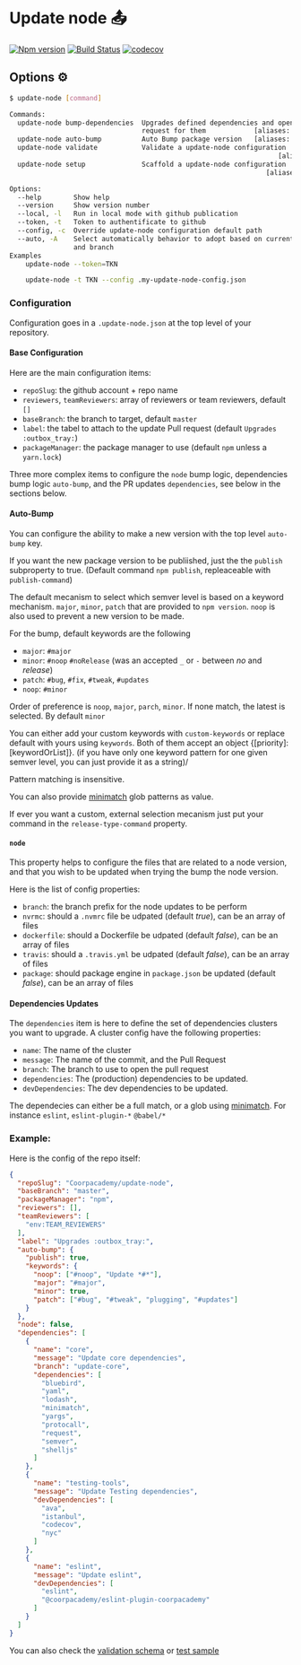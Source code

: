 # Update node :outbox_tray:

[![Npm version](https://img.shields.io/npm/v/@coorpacademy/update-node.svg)](https://www.npmjs.com/package/@coorpacademy/update-node)
[![Build Status](https://travis-ci.com/CoorpAcademy/update-node.svg?branch=master)](https://travis-ci.com/CoorpAcademy/update-node)
[![codecov](https://codecov.io/gh/CoorpAcademy/update-node/branch/master/graph/badge.svg)](https://codecov.io/gh/CoorpAcademy/update-node)

## Options :gear:

```bash
$ update-node [command]

Commands:
  update-node bump-dependencies  Upgrades defined dependencies and open Pull
                                 request for them            [aliases: upgrade, bd]
  update-node auto-bump          Auto Bump package version   [aliases: version, ab]
  update-node validate           Validate a update-node configuration
                                                                   [aliases: check]
  update-node setup              Scaffold a update-node configuration
                                                                [aliases: scaffold]

Options:
  --help        Show help                                              [boolean]
  --version     Show version number                                    [boolean]
  --local, -l   Run in local mode with github publication              [boolean]
  --token, -t   Token to authentificate to github                       [string]
  --config, -c  Override update-node configuration default path         [string]
  --auto, -A    Select automatically behavior to adopt based on current commit
                and branch                                             [boolean]
Examples
    update-node --token=TKN

    update-node -t TKN --config .my-update-node-config.json
```

### Configuration

Configuration goes in a `.update-node.json` at the top level of your repository.

#### Base Configuration

Here are the main configuration items:
- `repoSlug`: the github account + repo name
- `reviewers`, `teamReviewers`: array of reviewers or team reviewers, default `[]`
- `baseBranch`: the branch to target, default `master`
- `label`: the tabel to attach to the update Pull request (default `Upgrades :outbox_tray:`)
- `packageManager`: the package manager to use (default `npm` unless a `yarn.lock`)

Three more complex items to configure the `node` bump logic,  dependencies bump logic `auto-bump`, and the PR updates `dependencies`, see below in the sections below.

#### Auto-Bump
You can configure the ability to make a new version with the top level `auto-bump` key.

If you want the new package version to be publiished, just the the `publish` subproperty to true. (Default command `npm publish`, repleaceable with `publish-command`)

The default mecanism to select which semver level is based on a keyword mechanism. `major`, `minor`, `patch` that are provided to `npm version`. `noop` is also used to prevent a new version to be made.

For the bump, default keywords are the following
- `major`: `#major`
- `minor`: `#noop` `#noRelease` (was an accepted `_` or `-` between _no_  and _release_)
- `patch`: `#bug`, `#fix`, `#tweak`, `#updates`
- `noop`: `#minor`

Order of preference is `noop`, `major`, `parch`, `minor`. If none match, the latest is selected. By default `minor`

You can either add your custom keywords with `custom-keywords` or replace default with yours using `keywords`. Both of them accept an object {[priority]: [keywordOrList]}. (if you have only one keyword pattern for one given semver level, you can just provide it as a string)/

Pattern matching is insensitive.

You can also provide [minimatch] glob patterns as value.

If ever you want a custom, external selection mecanism just put your command in the `release-type-command` property.


#### `node`
This property helps to configure the files that are related to a node version, and that you wish to be updated when trying the bump the node version.

Here is the list of config properties:
- `branch`: the branch prefix for the node updates to be perform
- `nvrmc`: should a `.nvmrc` file be udpated (default _true_), can be an array of files
- `dockerfile`: should a Dockerfile be udpated (default _false_), can be an array of files
- `travis`: should a `.travis.yml` be udpated (default _false_), can be an array of files
- `package`: should package engine in `package.json` be updated (default _false_), can be an array of files

#### Dependencies Updates

The `dependencies` item is here to define the set of dependencies clusters you want to upgrade.
A cluster config have the following properties:
- `name`: The name of the cluster
- `message`: The name of the commit, and the Pull Request
- `branch`: The branch to use to open the pull request
- `dependencies`: The (production) dependencies to be updated.
- `devDependencies`: The dev dependencies to be updated.

The dependecies can either be a full match, or a glob using [minimatch]. For instance `eslint`, `eslint-plugin-*` `@babel/*`

### Example:

Here is the config of the repo itself:
```json
{
  "repoSlug": "Coorpacademy/update-node",
  "baseBranch": "master",
  "packageManager": "npm",
  "reviewers": [],
  "teamReviewers": [
    "env:TEAM_REVIEWERS"
  ],
  "label": "Upgrades :outbox_tray:",
  "auto-bump": {
    "publish": true,
    "keywords": {
      "noop": ["#noop", "Update *#*"],
      "major": "#major",
      "minor": true,
      "patch": ["#bug", "#tweak", "plugging", "#updates"]
    }
  },
  "node": false,
  "dependencies": [
    {
      "name": "core",
      "message": "Update core dependencies",
      "branch": "update-core",
      "dependencies": [
        "bluebird",
        "yaml",
        "lodash",
        "minimatch",
        "yargs",
        "protocall",
        "request",
        "semver",
        "shelljs"
      ]
    },
    {
      "name": "testing-tools",
      "message": "Update Testing dependencies",
      "devDependencies": [
        "ava",
        "istanbul",
        "codecov",
        "nyc"
      ]
    },
    {
      "name": "eslint",
      "message": "Update eslint",
      "devDependencies": [
        "eslint",
        "@coorpacademy/eslint-plugin-coorpacademy"
      ]
    }
  ]
}
```

You can also check the [validation schema](./src/core/config.js) or [test sample](./test/integration/.update-node.json)

[minimatch]: https://www.npmjs.com/package/minimatch
